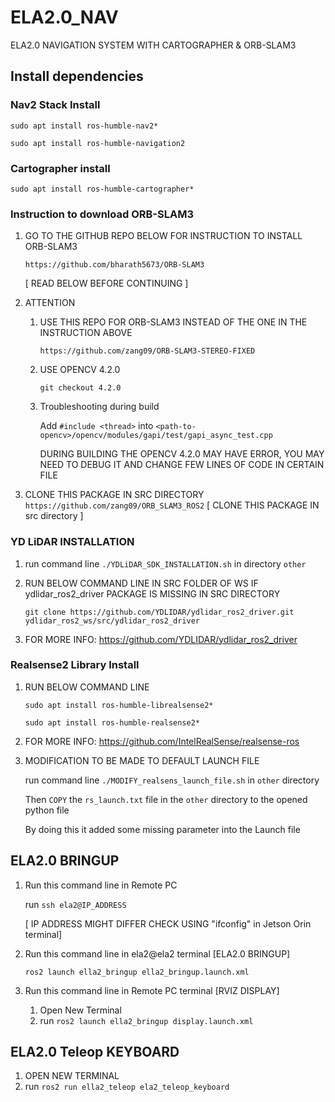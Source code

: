 # ELA2.0_NAV
ELA2.0 NAVIGATION SYSTEM WITH CARTOGRAPHER &amp; ORB-SLAM3

## Install dependencies

### Nav2 Stack Install

`sudo apt install ros-humble-nav2*`

`sudo apt install ros-humble-navigation2`

### Cartographer install

`sudo apt install ros-humble-cartographer*`


### Instruction to download ORB-SLAM3

1) GO TO THE GITHUB REPO BELOW FOR INSTRUCTION TO INSTALL ORB-SLAM3

	`https://github.com/bharath5673/ORB-SLAM3`
	
	[ READ BELOW BEFORE CONTINUING ]

2) ATTENTION 

	1) USE THIS REPO FOR ORB-SLAM3 INSTEAD OF THE ONE IN THE INSTRUCTION ABOVE
	
		`https://github.com/zang09/ORB-SLAM3-STEREO-FIXED`
	
	2) USE OPENCV 4.2.0

		`git checkout 4.2.0`

	3) Troubleshooting during build

		Add `#include <thread>` into `<path-to-opencv>/opencv/modules/gapi/test/gapi_async_test.cpp`
   
		DURING BUILDING THE OPENCV 4.2.0 MAY HAVE ERROR, YOU MAY NEED TO DEBUG IT AND CHANGE FEW LINES OF CODE IN CERTAIN FILE

3) CLONE THIS PACKAGE IN SRC DIRECTORY
	`https://github.com/zang09/ORB_SLAM3_ROS2` [ CLONE THIS PACKAGE IN src directory ]



### YD LiDAR INSTALLATION
1) run command line `./YDLiDAR_SDK_INSTALLATION.sh` in directory `other`

2) RUN BELOW COMMAND LINE IN SRC FOLDER OF WS IF  ydlidar_ros2_driver PACKAGE IS MISSING IN SRC DIRECTORY

	`git clone https://github.com/YDLIDAR/ydlidar_ros2_driver.git ydlidar_ros2_ws/src/ydlidar_ros2_driver`

3) FOR MORE INFO: https://github.com/YDLIDAR/ydlidar_ros2_driver

### Realsense2 Library Install
	
1) RUN BELOW COMMAND LINE

	`sudo apt install ros-humble-librealsense2*`
	
	`sudo apt install ros-humble-realsense2*`

2) FOR MORE INFO: https://github.com/IntelRealSense/realsense-ros

3) MODIFICATION TO BE MADE TO DEFAULT LAUNCH FILE

	run command line `./MODIFY_realsens_launch_file.sh` in `other` directory
	
	Then `COPY` the `rs_launch.txt` file in the `other` directory  to the opened python file

	By doing this it added some missing parameter into the Launch file



## ELA2.0 BRINGUP
 
1) Run this command line in Remote PC

 	run `ssh ela2@IP_ADDRESS`

 	[ IP ADDRESS MIGHT DIFFER CHECK USING "ifconfig" in Jetson Orin terminal]

2) Run this command line in ela2@ela2 terminal [ELA2.0 BRINGUP]

	`ros2 launch ella2_bringup ella2_bringup.launch.xml`

3) Run this command line in Remote PC terminal [RVIZ DISPLAY]
   	1) Open New Terminal
	2) run `ros2 launch ella2_bringup display.launch.xml` 



## ELA2.0 Teleop KEYBOARD

1) OPEN NEW TERMINAL
2) run `ros2 run ella2_teleop ela2_teleop_keyboard`
